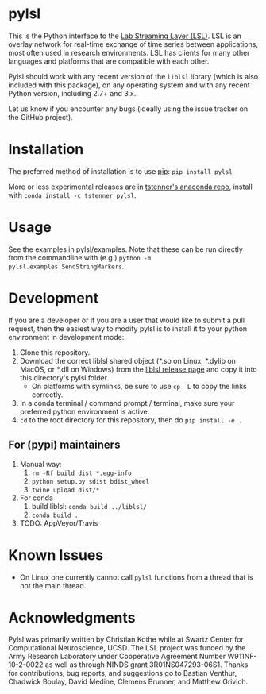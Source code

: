 # pylsl

This is the Python interface to the [Lab Streaming Layer (LSL)](https://github.com/labstreaminglayer/labstreaminglayer).
LSL is an overlay network for real-time exchange of time series between applications,
most often used in research environments. LSL has clients for many other languages
and platforms that are compatible with each other.

Pylsl should work with any recent version of the ``liblsl`` library (which
is also included with this package), on any operating system and with any recent
Python version, including 2.7+ and 3.x.

Let us know if you encounter any bugs (ideally using the issue tracker on
the GitHub project).

# Installation

The preferred method of installation is to use [pip](https://pip.pypa.io/en/stable/installing/): `pip install pylsl`

More or less experimental releases are in [tstenner's anaconda repo](https://anaconda.org/tstenner/pylsl), install with `conda install -c tstenner pylsl`.

# Usage

See the examples in pylsl/examples. Note that these can be run directly from the commandline with (e.g.) `python -m pylsl.examples.SendStringMarkers`.

# Development

If you are a developer or if you are a user that would like to submit a pull request,
then the easiest way to modify pylsl is to install it to your python environment in development mode:

1. Clone this repository.
1. Download the correct liblsl shared object (*.so on Linux, *.dylib on MacOS, or *.dll on Windows) from the [liblsl release page](https://github.com/labstreaminglayer/liblsl/releases) and copy it into this directory's pylsl folder.
    * On platforms with symlinks, be sure to use `cp -L` to copy the links correctly.
1. In a conda terminal / command prompt / terminal, make sure your preferred python environment is active.
1. `cd` to the root directory for this repository, then do `pip install -e .`

## For (pypi) maintainers

1. Manual way:
    1. `rm -Rf build dist *.egg-info`
    1. `python setup.py sdist bdist_wheel`
    1. `twine upload dist/*`
1. For conda
    1. build liblsl: `conda build ../liblsl/`
    1. `conda build .`
1. TODO: AppVeyor/Travis

# Known Issues

* On Linux one currently cannot call ``pylsl`` functions from a thread that is not the main thread.

# Acknowledgments

Pylsl was primarily written by Christian Kothe while at Swartz Center for
Computational Neuroscience, UCSD. The LSL project was funded by the Army
Research Laboratory under Cooperative Agreement Number W911NF-10-2-0022 as
well as through NINDS grant 3R01NS047293-06S1. Thanks for contributions,
bug reports, and suggestions go to Bastian Venthur, Chadwick Boulay,
David Medine, Clemens Brunner, and Matthew Grivich.

